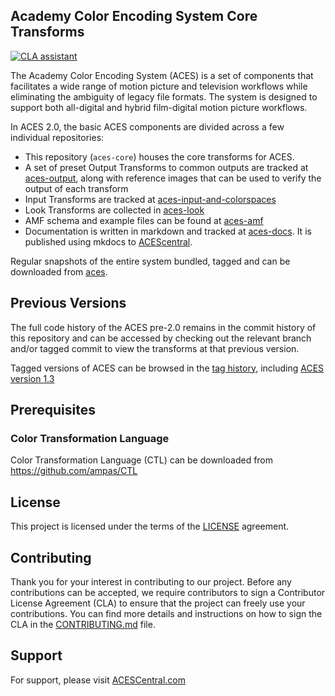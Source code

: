 ## Academy Color Encoding System Core Transforms ##

[![CLA assistant](https://cla-assistant.io/readme/badge/ampas/aces-dev)](https://cla-assistant.io/ampas/aces-dev)

The Academy Color Encoding System (ACES) is a set of components that facilitates a wide range of motion picture and television workflows while eliminating the ambiguity of legacy file formats.  The system is designed to support both all-digital and hybrid film-digital motion picture workflows.

In ACES 2.0, the basic ACES components are divided across a few individual repositories:

* This repository (`aces-core`) houses the core transforms for ACES.
* A set of preset Output Transforms to common outputs are tracked at [aces-output](https://github.com/ampas/aces-output), along with reference images that can be used to verify the output of each transform
* Input Transforms are tracked at  [aces-input-and-colorspaces](https://github.com/ampas/aces-input-and-colorspaces)
* Look Transforms are collected in [aces-look](https://github.com/ampas/aces-look)
* AMF schema and example files can be found at [aces-amf](https://github.com/ampas/aces-amf)
* Documentation is written in markdown and tracked at [aces-docs](https://github.com/ampas/aces-docs). It is published using mkdocs to [ACEScentral](docs.acescentral.com).

Regular snapshots of the entire system bundled, tagged and can be downloaded from [aces](https://github.com/ampas/aces).

## Previous Versions
The full code history of the ACES pre-2.0 remains in the commit history of this repository and can be accessed by checking out the relevant branch and/or tagged commit to view the transforms at that previous version.

Tagged versions of ACES can be browsed in the [tag history](https://github.com/ampas/aces-dev/tags), including [ACES version 1.3](https://github.com/ampas/aces-dev/releases/tag/v1.3)

## Prerequisites ##

### Color Transformation Language ###

Color Transformation Language (CTL) can be downloaded from
https://github.com/ampas/CTL

## License ##
This project is licensed under the terms of the [LICENSE](./LICENSE.md) agreement.

## Contributing ##
Thank you for your interest in contributing to our project. Before any contributions can be accepted, we require contributors to sign a Contributor License Agreement (CLA) to ensure that the project can freely use your contributions. You can find more details and instructions on how to sign the CLA in the [CONTRIBUTING.md](./CONTRIBUTING.md) file.

## Support ## 
For support, please visit [ACESCentral.com](https://acescentral.com)
